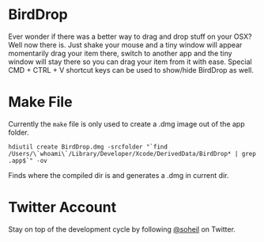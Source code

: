 BirdDrop
========

Ever wonder if there was a better way to drag and drop stuff on your OSX? Well now there is. Just shake your mouse and a tiny window will appear momentarily drag your item there, switch to another app and the tiny window will stay there so you can drag your item from it with ease. Special CMD + CTRL + V shortcut keys can be used to show/hide BirdDrop as well.

Make File
=========
Currently the `make` file is only used to create a .dmg image out of the app folder.

```
hdiutil create BirdDrop.dmg -srcfolder "`find /Users/\`whoami\`/Library/Developer/Xcode/DerivedData/BirdDrop* | grep .app$`" -ov
```

Finds where the compiled dir is and generates a .dmg in current dir.


Twitter Account
===============
Stay on top of the development cycle by following <a href="https://twitter.com/soheil">@soheil</a> on Twitter.
